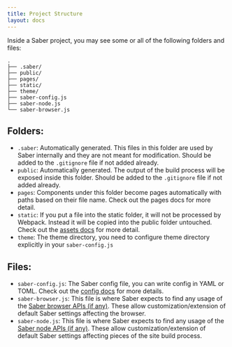 ```yaml
---
title: Project Structure
layout: docs
---
```


Inside a Saber project, you may see some or all of the following folders and files:

```
.
├── .saber/
├── public/
├── pages/
├── static/
├── theme/
├── saber-config.js
├── saber-node.js
└── saber-browser.js
```

## Folders:

- `.saber`: Automatically generated. This files in this folder are used by Saber internally and they are not meant for modification. Should be added to the `.gitignore` file if not added already.
- `public`: Automatically generated. The output of the build process will be exposed inside this folder. Should be added to the `.gitignore` file if not added already.
- `pages`: Components under this folder become pages automatically with paths based on their file name. Check out the pages docs for more detail.
- `static`: If you put a file into the static folder, it will not be processed by Webpack. Instead it will be copied into the public folder untouched. Check out the [assets docs](static-folder.md) for more detail.
- `theme`: The theme directory, you need to configure theme directory explicitly in your `saber-config.js`

## Files:

- `saber-config.js`: The Saber config file, you can write config in YAML or TOML. Check out the [config docs](saber-config.md) for more details.
- `saber-browser.js`: This file is where Saber expects to find any usage of the [Saber browser APIs (if any)](browser-apis.md). These allow customization/extension of default Saber settings affecting the browser.
- `saber-node.js`: This file is where Saber expects to find any usage of the [Saber node APIs (if any)](node-apis.md). These allow customization/extension of default Saber settings affecting pieces of the site build process.
